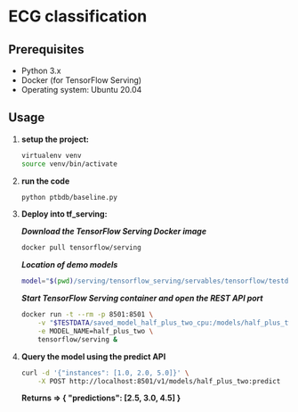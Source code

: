# ECG classification


## Prerequisites

- Python 3.x
- Docker (for TensorFlow Serving)
- Operating system: Ubuntu 20.04

## Usage

1. **setup the project:**
   ```bash
   virtualenv venv
   source venv/bin/activate
   ```
2. **run the code**
    ```bash
    python ptbdb/baseline.py
    ```
3. **Deploy into tf_serving:**
    
    ***Download the TensorFlow Serving Docker image***
    ```bash
    docker pull tensorflow/serving
    ```
    ***Location of demo models***
    ```bash
    model="$(pwd)/serving/tensorflow_serving/servables/tensorflow/testdata"
    ``````
    ***Start TensorFlow Serving container and open the REST API port***
    ```bash
    docker run -t --rm -p 8501:8501 \
        -v "$TESTDATA/saved_model_half_plus_two_cpu:/models/half_plus_two" \
        -e MODEL_NAME=half_plus_two \
        tensorflow/serving &
    ```
4. **Query the model using the predict API**
    ```bash
    curl -d '{"instances": [1.0, 2.0, 5.0]}' \
        -X POST http://localhost:8501/v1/models/half_plus_two:predict
    ```
    **Returns => { "predictions": [2.5, 3.0, 4.5] }**








